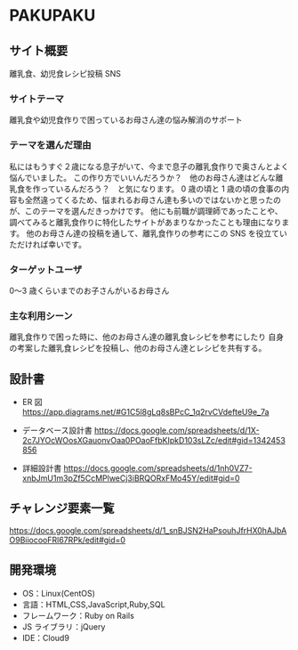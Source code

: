 # PAKUPAKU

## サイト概要

離乳食、幼児食レシピ投稿 SNS

### サイトテーマ

離乳食や幼児食作りで困っているお母さん達の悩み解消のサポート

### テーマを選んだ理由

私にはもうすぐ２歳になる息子がいて、今まで息子の離乳食作りで奥さんとよく悩んでいました。
この作り方でいいんだろうか？　他のお母さん達はどんな離乳食を作っているんだろう？　と気になります。
0 歳の頃と 1 歳の頃の食事の内容も全然違ってくるため、悩まれるお母さん達も多いのではないかと思ったのが、このテーマを選んだきっかけです。
他にも前職が調理師であったことや、調べてみると離乳食作りに特化したサイトがあまりなかったことも理由になります。
他のお母さん達の投稿を通して、離乳食作りの参考にこの SNS を役立ていただければ幸いです。

### ターゲットユーザ

0〜3 歳くらいまでのお子さんがいるお母さん

### 主な利用シーン

離乳食作りで困った時に、他のお母さん達の離乳食レシピを参考にしたり
自身の考案した離乳食レシピを投稿し、他のお母さん達とレシピを共有する。

## 設計書

* ER 図
<https://app.diagrams.net/#G1C5l8gLq8sBPcC_1q2rvCVdefteU9e_7a>

* データベース設計書
<https://docs.google.com/spreadsheets/d/1X-2c7JYOcWOosXGauonvOaa0POaoFfbKIpkD103sLZc/edit#gid=1342453856>

* 詳細設計書
<https://docs.google.com/spreadsheets/d/1nh0VZ7-xnbJmU1m3pZf5CcMPlweCj3iBRQORxFMo45Y/edit#gid=0>

## チャレンジ要素一覧

<https://docs.google.com/spreadsheets/d/1_snBJSN2HaPsouhJfrHX0hAJbAO9BiiocooFRl67RPk/edit#gid=0>

## 開発環境

- OS：Linux(CentOS)
- 言語：HTML,CSS,JavaScript,Ruby,SQL
- フレームワーク：Ruby on Rails
- JS ライブラリ：jQuery
- IDE：Cloud9